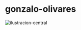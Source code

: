 # gonzalo-olivares
![ilustracion-central](https://github.com/diplomado-infografia/gonzalo-olivares/assets/137964689/66754eed-9279-426a-ae21-fb00a8be35db)

